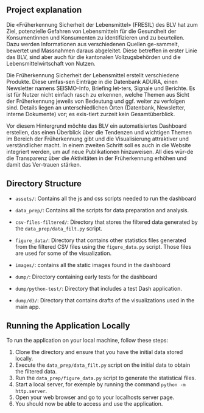 ## Project explanation
Die «Früherkennung Sicherheit der Lebensmittel» (FRESIL) des BLV hat zum Ziel, potenzielle Gefahren von Lebensmitteln für die Gesundheit der Konsumentinnen und Konsumenten zu identifizieren und zu beurteilen. Dazu werden Informationen aus verschiedenen Quellen ge-sammelt, bewertet und Massnahmen daraus abgeleitet. Diese betreffen in erster Linie das BLV, sind aber auch für die kantonalen Vollzugsbehörden und die Lebensmittelwirtschaft von Nutzen.

Die Früherkennung Sicherheit der Lebensmittel erstellt verschiedene Produkte. Diese umfas-sen Einträge in die Datenbank ADURA, einen Newsletter namens SEISMO-Info, Briefing let-ters, Signale und Berichte. Es ist für Nutzer nicht einfach rasch zu erkennen, welche Themen aus Sicht der Früherkennung jeweils von Bedeutung und ggf. weiter zu verfolgen sind. Details liegen an unterschiedlichen Orten (Datenbank, Newsletter, interne Dokumente) vor; es exis-tiert zurzeit kein Gesamtüberblick.

Vor diesem Hintergrund möchte das BLV ein automatisiertes Dashboard erstellen, das einen Überblick über die Tendenzen und wichtigen Themen im Bereich der Früherkennung gibt und die Visualisierung attraktiver und verständlicher macht. In einem zweiten Schritt soll es auch in die Website integriert werden, um auf neue Publikationen hinzuweisen. All dies wür-de die Transparenz über die Aktivitäten in der Früherkennung erhöhen und damit das Ver-trauen stärken.


## Directory Structure

- `assets/`: Contains all the js and css scripts needed to run the dashboard

- `data_prep/`: Contains all the scripts for data preparation and analysis. 

- `csv-files-filtered/`: Directory that stores the filtered data generated by the `data_prep/data_filt.py` script.

- `figure_data/`: Directory that contains other statistics files generated from the filtered CSV files using the `figure_data.py` script. Those files are used for some of the visualization.

- `images/`: contains all the static images found in the dashboard

- `dump/`: Directory containing early tests for the dashboard

- `dump/python-test/`: Directory that includes a test Dash application.

- `dump/d3/`: Directory that contains drafts of the visualizations used in the main app.


## Running the Application Locally

To run the application on your local machine, follow these steps:

1. Clone the directory and ensure that you have the initial data stored locally.
2. Execute the `data_prep/data_filt.py` script on the initial data to obtain the filtered data.
3. Run the `data_prep/figure_data.py` script to generate the statistical files.
4. Start a local server, for exemple by running the command `python -m http.server`.
5. Open your web browser and go to your localhosts server page.
6. You should now be able to access and use the application.
